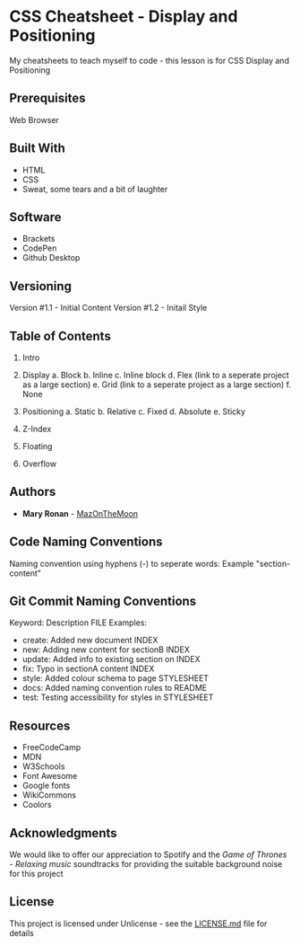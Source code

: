 # CSS Cheatsheet - Display and Positioning
 My cheatsheets to teach myself to code - this lesson is for CSS Display and Positioning
 
## Prerequisites

Web Browser

## Built With

* HTML
* CSS
* Sweat, some tears and a bit of laughter

## Software

* Brackets
* CodePen
* Github Desktop

## Versioning

Version #1.1 - Initial Content
Version #1.2 - Initail Style


## Table of Contents 

1. Intro

2. Display
   a. Block
   b. Inline
   c. Inline block
   d. Flex (link to a seperate project as a large section)
   e. Grid (link to a seperate project as a large section)
   f. None

3. Positioning
   a. Static
   b. Relative
   c. Fixed
   d. Absolute
   e. Sticky

4. Z-Index

5. Floating 

6. Overflow


## Authors

* **Mary Ronan** - [MazOnTheMoon](https://github.com/MazontheMoon)

## Code Naming Conventions

Naming convention using hyphens (-) to seperate words:
Example "section-content"

## Git Commit Naming Conventions

Keyword: Description FILE
Examples:

* create: Added new document INDEX
* new: Adding new content for sectionB INDEX
* update: Added info to existing section on INDEX
* fix: Typo in sectionA content INDEX
* style: Added colour schema to page STYLESHEET
* docs: Added naming convention rules to README
* test: Testing accessibility for styles in STYLESHEET


## Resources

* FreeCodeCamp
* MDN
* W3Schools
* Font Awesome
* Google fonts
* WikiCommons
* Coolors

## Acknowledgments
We would like to offer our appreciation to Spotify and the *Game of Thrones - Relaxing music* soundtracks for providing the suitable background noise for this project

## License

This project is licensed under Unlicense - see the [LICENSE.md](LICENSE.md) file for details
